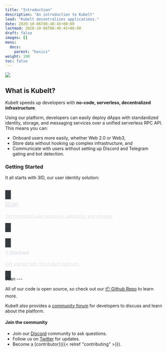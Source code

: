 ```yaml
---
title: "Introduction"
description: "An introduction to Kubelt"
lead: "Kubelt decentralizes applications."
date: 2020-10-06T08:48:45+00:00
lastmod: 2020-10-06T08:48:45+00:00
draft: false
images: []
menu:
  docs:
    parent: "basics"
weight: 100
toc: false
---
```


<img src="/images/kubelt-banner.gif" width="{{ .Width }}" height="{{ .Height }}">

## What is Kubelt?

Kubelt speeds up developers with **no-code, serverless, decentralized infrastructure**.

Using our platform, developers can easily deploy dApps with standardized identity, storage, and messaging services over a unified serverless RPC API. This means you can:

* Onboard users more easily, whether Web 2.0 or Web3,
* Store data without hooking up complex infrastructure, and
* Communicate with users without setting up Discord and Telegram gating and bot detection.

### Getting Started

It all starts with 3ID, our user identity solution:

<div class="container" style="padding: 0px;">
  <div class="row" style="margin-top: 32px">
    <div class="col col--6">
      <a class="card" href='{{<relref "3id">}}' style="height: 100%;border: none; background-color: #343a40; padding: 0px 18px 12px 18px; color: #dee2e6;">
        <div class="card__body">
          <h4>🆔 3ID</h4>
          <p>Decentralized user passport, database, and storage.</p>
        </div>
      </a>  
    </div>
  </div>
</div>

<div class="container" style="padding: 0px;">
  <div class="row" style="margin-top: 32px">
    <div class="col col--6">
      <a class="card" href="https://console.kubelt.com" style="height: 100%;border: none; background-color: #343a40; padding: 0px 18px 12px 18px; color: #dee2e6;">
        <div class="card__body">
          <h4>✨ Starbase</h4>
          <p>Get started with the Kubelt platform.</p>
        </div>
      </a>  
    </div>
  </div>
</div>
Juan <juanriveraperez00@gmail.com>
---

All of our code is open source, so check out our [📦 Github Repo](https://github.com/kubelt/kubelt) to learn more.

Kubelt also provides a [community forum](https://github.com/kubelt/kubelt/discussions) for  developers to discuss and learn about the platform.

#### Join the community

- Join our [Discord](https://discord.gg/UgwAsJf6C5) community to ask questions.
- Follow us on [Twitter](https://twitter.com/kubelt) for updates.
- Become a [contributor]({{< relref "contributing" >}}).
